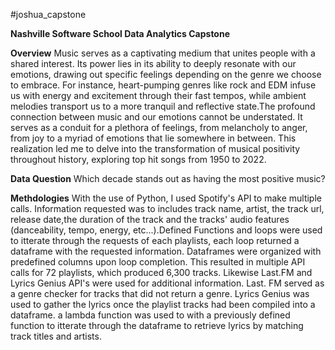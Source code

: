#joshua_capstone

**Nashville Software School Data Analytics Capstone**

**Overview**
Music serves as a captivating medium that unites people with a shared interest. Its power lies in its ability to deeply resonate with our emotions, drawing out specific feelings depending on the genre we choose to embrace. For instance, heart-pumping genres like rock and EDM infuse us with energy and excitement through their fast tempos, while ambient melodies transport us to a more tranquil and reflective state.The profound connection between music and our emotions cannot be understated. It serves as a conduit for a plethora of feelings, from melancholy to anger, from joy to a myriad of emotions that lie somewhere in between. This realization led me to delve into the transformation of musical positivity throughout history, exploring top hit songs from 1950 to 2022.

**Data Question**
Which decade stands out as having the most positive music?

**Methdologies**
With the use of Python, I used Spotify's API to make multiple calls. Information requested was to includes track name, artist, the track url, release date,the duration of the track and the tracks' audio features (danceability, tempo, energy, etc...).Defined Functions and loops were used to itterate through the requests of each playlists, each loop returned a dataframe with the requested information. Dataframes were organized with predefined columns upon loop completion. This resulted in multiple API calls for 72 playlists, which produced 6,300 tracks. Likewise Last.FM and Lyrics Genius API's were used for additional information. Last. FM served as a genre checker for tracks that did not return a genre. Lyrics Genius was used to gather the lyrics once the playlist tracks had been compiled into a dataframe. a lambda function was used to with a previously defined function to itterate through the dataframe to retrieve lyrics by matching track titles and artists.